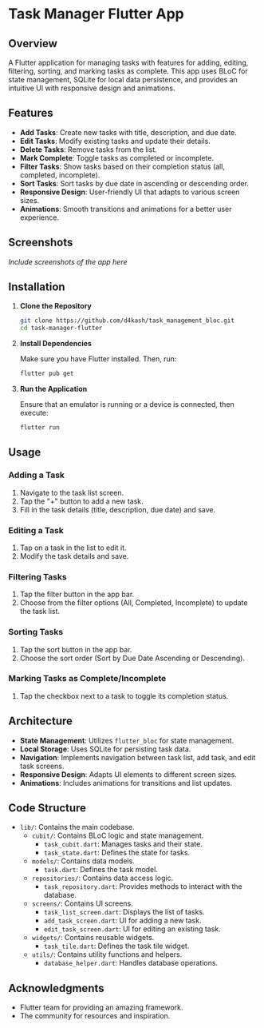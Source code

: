 # Task Manager Flutter App

## Overview

A Flutter application for managing tasks with features for adding, editing, filtering, sorting, and marking tasks as complete. This app uses BLoC for state management, SQLite for local data persistence, and provides an intuitive UI with responsive design and animations.

## Features

- **Add Tasks**: Create new tasks with title, description, and due date.
- **Edit Tasks**: Modify existing tasks and update their details.
- **Delete Tasks**: Remove tasks from the list.
- **Mark Complete**: Toggle tasks as completed or incomplete.
- **Filter Tasks**: Show tasks based on their completion status (all, completed, incomplete).
- **Sort Tasks**: Sort tasks by due date in ascending or descending order.
- **Responsive Design**: User-friendly UI that adapts to various screen sizes.
- **Animations**: Smooth transitions and animations for a better user experience.

## Screenshots

_Include screenshots of the app here_

## Installation

1. **Clone the Repository**

   ```bash
   git clone https://github.com/d4kash/task_management_bloc.git
   cd task-manager-flutter
   ```

2. **Install Dependencies**

   Make sure you have Flutter installed. Then, run:

   ```bash
   flutter pub get
   ```

3. **Run the Application**

   Ensure that an emulator is running or a device is connected, then execute:

   ```bash
   flutter run
   ```

## Usage

### Adding a Task

1. Navigate to the task list screen.
2. Tap the "+" button to add a new task.
3. Fill in the task details (title, description, due date) and save.

### Editing a Task

1. Tap on a task in the list to edit it.
2. Modify the task details and save.

### Filtering Tasks

1. Tap the filter button in the app bar.
2. Choose from the filter options (All, Completed, Incomplete) to update the task list.

### Sorting Tasks

1. Tap the sort button in the app bar.
2. Choose the sort order (Sort by Due Date Ascending or Descending).

### Marking Tasks as Complete/Incomplete

1. Tap the checkbox next to a task to toggle its completion status.

## Architecture

- **State Management**: Utilizes `flutter_bloc` for state management.
- **Local Storage**: Uses SQLite for persisting task data.
- **Navigation**: Implements navigation between task list, add task, and edit task screens.
- **Responsive Design**: Adapts UI elements to different screen sizes.
- **Animations**: Includes animations for transitions and list updates.

## Code Structure

- `lib/`: Contains the main codebase.
  - `cubit/`: Contains BLoC logic and state management.
    - `task_cubit.dart`: Manages tasks and their state.
    - `task_state.dart`: Defines the state for tasks.
  - `models/`: Contains data models.
    - `task.dart`: Defines the task model.
  - `repositories/`: Contains data access logic.
    - `task_repository.dart`: Provides methods to interact with the database.
  - `screens/`: Contains UI screens.
    - `task_list_screen.dart`: Displays the list of tasks.
    - `add_task_screen.dart`: UI for adding a new task.
    - `edit_task_screen.dart`: UI for editing an existing task.
  - `widgets/`: Contains reusable widgets.
    - `task_tile.dart`: Defines the task tile widget.
  - `utils/`: Contains utility functions and helpers.
    - `database_helper.dart`: Handles database operations.

## Acknowledgments

- Flutter team for providing an amazing framework.
- The community for resources and inspiration.
